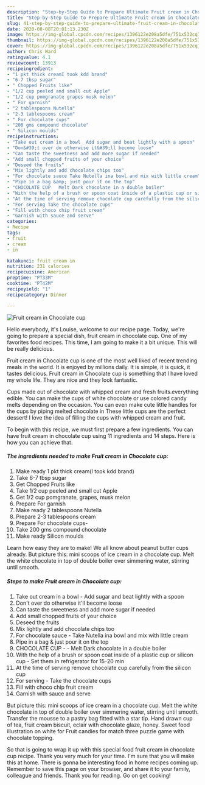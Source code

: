 ```yaml
---
description: "Step-by-Step Guide to Prepare Ultimate Fruit cream in Chocolate cup"
title: "Step-by-Step Guide to Prepare Ultimate Fruit cream in Chocolate cup"
slug: 41-step-by-step-guide-to-prepare-ultimate-fruit-cream-in-chocolate-cup
date: 2020-08-08T20:01:13.230Z
image: https://img-global.cpcdn.com/recipes/1396122e208a5dfe/751x532cq70/fruit-cream-in-chocolate-cup-recipe-main-photo.jpg
thumbnail: https://img-global.cpcdn.com/recipes/1396122e208a5dfe/751x532cq70/fruit-cream-in-chocolate-cup-recipe-main-photo.jpg
cover: https://img-global.cpcdn.com/recipes/1396122e208a5dfe/751x532cq70/fruit-cream-in-chocolate-cup-recipe-main-photo.jpg
author: Chris Ward
ratingvalue: 4.1
reviewcount: 13913
recipeingredient:
- "1 pkt thick creamI took kdd brand"
- "6-7 tbsp sugar"
- " Chopped Fruits like"
- "1/2 cup peeled and small cut Apple"
- "1/2 cup pomgranate grapes musk melon"
- " For garnish"
- "2 tablespoons Nutella"
- "2-3 tablespoons cream"
- " For chocolate cups"
- "200 gms compound chocolate"
- " Silicon moulds"
recipeinstructions:
- "Take out cream in a bowl  Add sugar and beat lightly with a spoon"
- "Don&#39;t over do otherwise it&#39;ll become loose"
- "Can taste the sweetness and add more sugar if needed"
- "Add small chopped fruits of your choice"
- "Deseed the fruits"
- "Mix lightly and add chocolate chips too"
- "For chocolate sauce Take Nutella ina bowl and mix with little cream"
- "Pipe in a bag &amp; just pour it on the top"
- "CHOCOLATE CUP   Melt Dark chocolate in a double boiler"
- "With the help of a brush or spoon coat inside of a plastic cup or silicon cup Set them in refrigerator for 15-20 min"
- "At the time of serving remove chocolate cup carefully from the silicon cup"
- "For serving Take the chocolate cups"
- "Fill with choco chip fruit cream"
- "Garnish with sauce and serve"
categories:
- Recipe
tags:
- fruit
- cream
- in

katakunci: fruit cream in 
nutrition: 231 calories
recipecuisine: American
preptime: "PT33M"
cooktime: "PT42M"
recipeyield: "1"
recipecategory: Dinner

---
```



![Fruit cream in Chocolate cup](https://img-global.cpcdn.com/recipes/1396122e208a5dfe/751x532cq70/fruit-cream-in-chocolate-cup-recipe-main-photo.jpg)

Hello everybody, it's Louise, welcome to our recipe page. Today, we're going to prepare a special dish, fruit cream in chocolate cup. One of my favorites food recipes. This time, I am going to make it a bit unique. This will be really delicious.

Fruit cream in Chocolate cup is one of the most well liked of recent trending meals in the world. It is enjoyed by millions daily. It is simple, it is quick, it tastes delicious. Fruit cream in Chocolate cup is something that I have loved my whole life. They are nice and they look fantastic.

Cups made out of chocolate with whipped cream and fresh fruits.everything edible. You can make the cups of white chocolate or use colored candy melts depending on the occasion. You can even make cute little handles for the cups by piping melted chocolate in These little cups are the perfect dessert! I love the idea of filling the cups with whipped cream and fruit.


To begin with this recipe, we must first prepare a few ingredients. You can have fruit cream in chocolate cup using 11 ingredients and 14 steps. Here is how you can achieve that.

<!--inarticleads1-->

##### The ingredients needed to make Fruit cream in Chocolate cup:

1. Make ready 1 pkt thick cream(I took kdd brand)
1. Take 6-7 tbsp sugar
1. Get  Chopped Fruits like
1. Take 1/2 cup peeled and small cut Apple
1. Get 1/2 cup pomgranate, grapes, musk melon
1. Prepare  For garnish
1. Make ready 2 tablespoons Nutella
1. Prepare 2-3 tablespoons cream
1. Prepare  For chocolate cups-
1. Take 200 gms compound chocolate
1. Make ready  Silicon moulds


Learn how easy they are to make! We all know about peanut butter cups already. But picture this: mini scoops of ice cream in a chocolate cup. Melt the white chocolate in top of double boiler over simmering water, stirring until smooth. 

<!--inarticleads2-->

##### Steps to make Fruit cream in Chocolate cup:

1. Take out cream in a bowl  - Add sugar and beat lightly with a spoon
1. Don&#39;t over do otherwise it&#39;ll become loose
1. Can taste the sweetness and add more sugar if needed
1. Add small chopped fruits of your choice
1. Deseed the fruits
1. Mix lightly and add chocolate chips too
1. For chocolate sauce - Take Nutella ina bowl and mix with little cream
1. Pipe in a bag &amp; just pour it on the top
1. CHOCOLATE CUP  -  - Melt Dark chocolate in a double boiler
1. With the help of a brush or spoon coat inside of a plastic cup or silicon cup - Set them in refrigerator for 15-20 min
1. At the time of serving remove chocolate cup carefully from the silicon cup
1. For serving - Take the chocolate cups
1. Fill with choco chip fruit cream
1. Garnish with sauce and serve


But picture this: mini scoops of ice cream in a chocolate cup. Melt the white chocolate in top of double boiler over simmering water, stirring until smooth. Transfer the mousse to a pastry bag fitted with a star tip. Hand drawn cup of tea, fruit cream biscuit, eclair with chocolate glaze, honey. Sweet food illustration on white for Fruit candies for match three puzzle game with chocolate topping. 

So that is going to wrap it up with this special food fruit cream in chocolate cup recipe. Thank you very much for your time. I'm sure that you will make this at home. There is gonna be interesting food in home recipes coming up. Remember to save this page on your browser, and share it to your family, colleague and friends. Thank you for reading. Go on get cooking!
